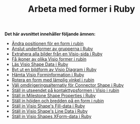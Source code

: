 ﻿---
title: Arbeta med former i Ruby
type: docs
weight: 50
url: /sv/java/working-with-shapes-in-ruby/
---
**Det här avsnittet innehåller följande ämnen:**

- [Ändra positionen för en form i rubin](/diagram/sv/java/change-the-position-of-a-shape-in-ruby/)
- [Anslut underformer av grupperna i Ruby](/diagram/sv/java/connect-sub-shapes-of-the-groups-in-ruby/)
- [Extrahera alla bilder från en Visio-sida i Ruby](/diagram/sv/java/extract-all-images-from-a-visio-page-in-ruby/)
- [Få ikoner av olika Visio former i rubin](/diagram/sv/java/get-icons-of-various-visio-shapes-in-ruby/)
- [Läs Visio Shape Data i Ruby](/diagram/sv/java/read-visio-shape-data-in-ruby/)
- [Byt ut en bildform av Visio Diagram i Ruby](/diagram/sv/java/replace-a-picture-shape-of-the-visio-diagram-in-ruby/)
- [Hämta Visio Forminformation i Ruby](/diagram/sv/java/retrieve-visio-shape-information-in-ruby/)
- [Rotera en form med lämplig vinkel i rubin](/diagram/sv/java/rotate-a-shape-with-suitable-angle-in-ruby/)
- [Välj omdirigeringsalternativ för Connector Shape i Ruby](/diagram/sv/java/select-reroute-option-of-the-connector-shape-in-ruby/)
- [Ställ in utseendet på kontakttypsformen i Visio i rubin](/diagram/sv/java/set-appearance-of-the-connector-type-shape-in-visio-in-ruby/)
- [Ställ in Milestone Shape Properties i Ruby](/diagram/sv/java/set-milestone-shape-properties-in-ruby/)
- [Ställ in höjden och bredden på en form i rubin](/diagram/sv/java/set-the-height-and-width-of-a-shape-in-ruby/)
- [Ställ in Visio Shape's Fill-data i Ruby](https://docs.aspose.com/diagram/java/set-visio-shape-s-fill-data-in-ruby/)
- [Ställ in Visio Shape's Line Data i Ruby](https://docs.aspose.com/diagram/java/set-visio-shape-s-line-data-in-ruby/)
- [Ställ in Visio Shapes XForm-data i Ruby](https://docs.aspose.com/diagram/java/set-visio-shape-s-xform-data-in-ruby/)
